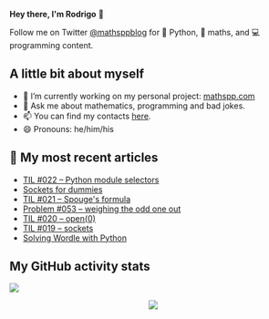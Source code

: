 **Hey there, I'm Rodrigo** 👋

Follow me on Twitter [@mathsppblog][twitter] for 🐍 Python, 🧠 maths, and 💻 programming content.


## A little bit about myself

- 🔭 I’m currently working on my personal project: [mathspp.com](https://mathspp.com)
- 💬 Ask me about mathematics, programming and bad jokes.
- 📫 You can find my contacts [here](https://mathspp.com/about#contacts).
- 😄 Pronouns: he/him/his


## 📖 My most recent articles

<!-- BLOG-POST-LIST:START -->
- [TIL #022 – Python module selectors](https://mathspp.com/blog/til/022)
- [Sockets for dummies](https://mathspp.com/blog/sockets-for-dummies)
- [TIL #021 – Spouge&#39;s formula](https://mathspp.com/blog/til/021)
- [Problem #053 – weighing the odd one out](https://mathspp.com/blog/problems/weighing-the-odd-one-out)
- [TIL #020 – open&lpar;0&rpar;](https://mathspp.com/blog/til/020)
- [TIL #019 – sockets](https://mathspp.com/blog/til/019)
- [Solving Wordle with Python](https://mathspp.com/blog/solving-wordle-with-python)
<!-- BLOG-POST-LIST:END -->


##  My GitHub activity stats

![](https://github-readme-stats.vercel.app/api?username=RojerGS&hide=stars&count_private=true&show_icons=true)

<p align='center'><img src='https://visitor-badge.laobi.icu/badge?page_id=RojerGS'></p>

[twitter]: https://twitter.com/mathsppblog
